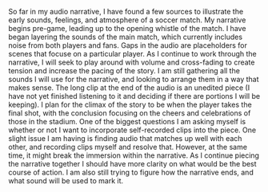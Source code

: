 So far in my audio narrative, I have found a few sources to illustrate the early sounds, feelings, and atmosphere of a soccer match. My narrative begins pre-game, leading up to the opening whistle of the match. I have began layering the sounds of the main match, which currently includes noise from both players and fans. Gaps in the audio are placeholders for scenes that focuse on a particular player. As I continue to work through the narrative, I will seek to play around with volume and cross-fading to create tension and increase the pacing of the story. I am still gathering all the sounds I will use for the narrative, and looking to arrange them in a way that makes sense. The long clip at the end of the audio is an unedited piece (I have not yet finished listening to it and deciding if there are portions I will be keeping). I plan for the climax of the story to be when the player takes the final shot, with the conclusion focusing on the cheers and celebrations of those in the stadium. One of the biggest questions I am asking myself is whether or not I want to incorporate self-recorded clips into the piece. One slight issue I am having is finding audio that matches up well with each other, and recording clips myself and resolve that. However, at the same time, it might break the immersion within the narrative. As I continue piecing the narrative together I should have more clarity on what would be the best course of action. I am also still trying to figure how the narrative ends, and what sound will be used to mark it. 